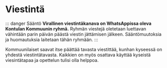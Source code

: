 # Viestintä

::: danger Sääntö
**Virallinen viestintäkanava on WhatsAppissa oleva Kontulan Kommuunin ryhmä.** Ryhmän viestejä oletetaan luettavan vähintään parin päivän päästä viestin jättämisen jälkeen. Sääntömuutoksia ja huomautuksia laitetaan tähän ryhmään.
:::

Kommuunilaiset saavat itse päättää tavasta viestittää, kunhan kyseessä on yhdestä viestintätavasta. Kaikkien on myös osattava käyttää kyseistä viesintätapaa ja opettelun tulisi olla helppoa.

